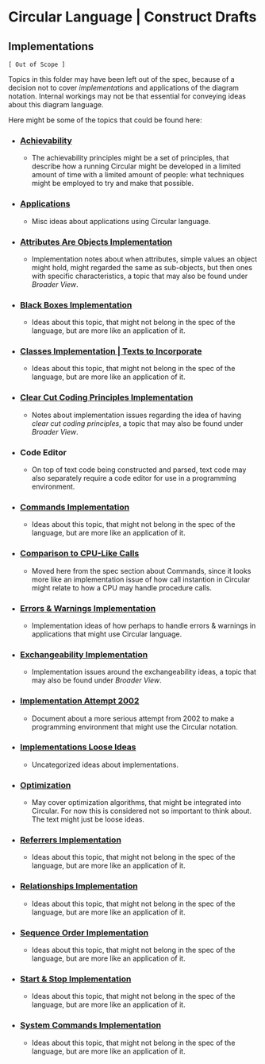 Circular Language | Construct Drafts
====================================

Implementations
---------------

`[ Out of Scope ]`

Topics in this folder may have been left out of the spec, because of a decision not to cover *implementations* and applications of the diagram notation. Internal workings may not be that essential for conveying ideas about this diagram language.

Here might be some of the topics that could be found here:

- ### [Achievability](achievability)

    - The achievability principles might be a set of principles, that describe how a running Circular might be developed in a limited amount of time with a limited amount of people: what techniques might be employed to try and make that possible.

- ### [Applications](applications.md)

    - Misc ideas about applications using Circular language.

- ### [Attributes Are Objects Implementation](attributes-are-objects-implementation.md)

    - Implementation notes about when attributes, simple values an object might hold, might regarded the same as sub-objects, but then ones with specific characteristics, a topic that may also be found under *Broader View*.

- ### [Black Boxes Implementation](black-boxes-implementation.md)

    - Ideas about this topic, that might not belong in the spec of the language, but are more like an application of it.

- ### [Classes Implementation | Texts to Incorporate](classes-implementation-texts-to-incorporate.md)

    - Ideas about this topic, that might not belong in the spec of the language, but are more like an application of it.

- ### [Clear Cut Coding Principles Implementation](clear-cut-coding-principles-implementation.md)

    - Notes about implementation issues regarding the idea of having *clear cut coding principles*, a topic that may also be found under *Broader View*.

- ### Code Editor

    - On top of text code being constructed and parsed, text code may also separately require a code editor for use in a programming environment.

- ### [Commands Implementation](commands-implementation.md)

    - Ideas about this topic, that might not belong in the spec of the language, but are more like an application of it.

- ### [Comparison to CPU-Like Calls](comparison-to-cpu-like-calls.md)

    - Moved here from the spec section about Commands, since it looks more like an implementation issue of how call instantion in Circular might relate to how a CPU may handle procedure calls.

- ### [Errors & Warnings Implementation](errors-and-warnings-implementation.md)

    - Implementation ideas of how perhaps to handle errors & warnings in applications that might use Circular language.

- ### [Exchangeability Implementation](exchangeability-implementation.md)

    - Implementation issues around the exchangeability ideas, a topic that may also be found under *Broader View*.

- ### [Implementation Attempt 2002](implementation-attempt-2002.md)

    - Document about a more serious attempt from 2002 to make a programming environment that might use the Circular notation.

- ### [Implementations Loose Ideas](implementations-loose-ideas.md)

    - Uncategorized ideas about implementations.

- ### [Optimization](optimization.md)

    - May cover optimization algorithms, that might be integrated into Circular. For now this is considered not so important to think about. The text might just be loose ideas.

- ### [Referrers Implementation](referrers-implementation.md)

    - Ideas about this topic, that might not belong in the spec of the language, but are more like an application of it.

- ### [Relationships Implementation](relationships-implementation.md)

    - Ideas about this topic, that might not belong in the spec of the language, but are more like an application of it.

- ### [Sequence Order Implementation](sequence-order-implementation.md)

    - Ideas about this topic, that might not belong in the spec of the language, but are more like an application of it.

- ### [Start & Stop Implementation](start-and-stop-implementation.md)

    - Ideas about this topic, that might not belong in the spec of the language, but are more like an application of it.

- ### [System Commands Implementation](system-commands-implementation.md)

    - Ideas about this topic, that might not belong in the spec of the language, but are more like an application of it.